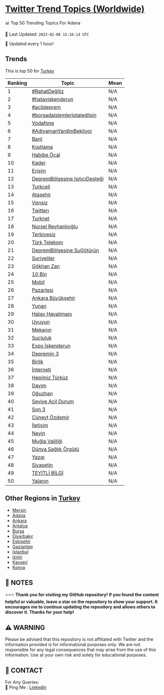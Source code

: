 [Twitter Trend Topics (Worldwide)](https://github.com/ErcinDedeoglu/Twitter-Trend-Topics)
==========


📊 Top 50 Trending Topics For Adana

📆 Last Updated: `2023-02-08 15:16:14 UTC`

🔧 Updated every 1 hour!


## Trends

This is top 50 for [Turkey](</Turkey>)

| Ranking | Topic | Mean |
| ------- | ------------ | ------------ |
| 1 | [#RahatDeğiliz](http://twitter.com/search?q=%23RahatDe%c4%9filiz) | N/A |
| 2 | [#hatayiskenderun](http://twitter.com/search?q=%23hatayiskenderun) | N/A |
| 3 | [#acildeprem](http://twitter.com/search?q=%23acildeprem) | N/A |
| 4 | [#borsadaislemleriptaledilsin](http://twitter.com/search?q=%23borsadaislemleriptaledilsin) | N/A |
| 5 | [Vodafone](http://twitter.com/search?q=Vodafone) | N/A |
| 6 | [#AdiyamanYardimBekliyor](http://twitter.com/search?q=%23AdiyamanYardimBekliyor) | N/A |
| 7 | [Bant](http://twitter.com/search?q=Bant) | N/A |
| 8 | [Kısıtlama](http://twitter.com/search?q=K%c4%b1s%c4%b1tlama) | N/A |
| 9 | [Habibe Öçal](http://twitter.com/search?q=Habibe+%c3%96%c3%a7al) | N/A |
| 10 | [Kader](http://twitter.com/search?q=Kader) | N/A |
| 11 | [Erişim](http://twitter.com/search?q=Eri%c5%9fim) | N/A |
| 12 | [DepremBölgesine IsıtıcıDesteği](http://twitter.com/search?q=DepremB%c3%b6lgesine+Is%c4%b1t%c4%b1c%c4%b1Deste%c4%9fi) | N/A |
| 13 | [Turkcell](http://twitter.com/search?q=Turkcell) | N/A |
| 14 | [Ataşehir](http://twitter.com/search?q=Ata%c5%9fehir) | N/A |
| 15 | [Vpnsiz](http://twitter.com/search?q=Vpnsiz) | N/A |
| 16 | [Twitterı](http://twitter.com/search?q=Twitter%c4%b1) | N/A |
| 17 | [Turknet](http://twitter.com/search?q=Turknet) | N/A |
| 18 | [Nursel Reyhanlıoğlu](http://twitter.com/search?q=Nursel+Reyhanl%c4%b1o%c4%9flu) | N/A |
| 19 | [Terbiyesiz](http://twitter.com/search?q=Terbiyesiz) | N/A |
| 20 | [Türk Telekom](http://twitter.com/search?q=T%c3%bcrk+Telekom) | N/A |
| 21 | [DepremBölgesine SuGötürün](http://twitter.com/search?q=DepremB%c3%b6lgesine+SuG%c3%b6t%c3%bcr%c3%bcn) | N/A |
| 22 | [Suriyeliler](http://twitter.com/search?q=Suriyeliler) | N/A |
| 23 | [Gökhan Zan](http://twitter.com/search?q=G%c3%b6khan+Zan) | N/A |
| 24 | [10 Bin](http://twitter.com/search?q=10+Bin) | N/A |
| 25 | [Mobil](http://twitter.com/search?q=Mobil) | N/A |
| 26 | [Pazartesi](http://twitter.com/search?q=Pazartesi) | N/A |
| 27 | [Ankara Büyükşehir](http://twitter.com/search?q=Ankara+B%c3%bcy%c3%bck%c5%9fehir) | N/A |
| 28 | [Yunan](http://twitter.com/search?q=Yunan) | N/A |
| 29 | [Hatay Havalimanı](http://twitter.com/search?q=Hatay+Havaliman%c4%b1) | N/A |
| 30 | [Uyuyun](http://twitter.com/search?q=Uyuyun) | N/A |
| 31 | [Mekanın](http://twitter.com/search?q=Mekan%c4%b1n) | N/A |
| 32 | [Suçluluk](http://twitter.com/search?q=Su%c3%a7luluk) | N/A |
| 33 | [Expo İskenderun](http://twitter.com/search?q=Expo+%c4%b0skenderun) | N/A |
| 34 | [Depremin 3](http://twitter.com/search?q=Depremin+3) | N/A |
| 35 | [Birlik](http://twitter.com/search?q=Birlik) | N/A |
| 36 | [İnterneti](http://twitter.com/search?q=%c4%b0nterneti) | N/A |
| 37 | [Hepimiz Türküz](http://twitter.com/search?q=Hepimiz+T%c3%bcrk%c3%bcz) | N/A |
| 38 | [Dayım](http://twitter.com/search?q=Day%c4%b1m) | N/A |
| 39 | [Oğuzhan](http://twitter.com/search?q=O%c4%9fuzhan) | N/A |
| 40 | [Seviye Acil Durum](http://twitter.com/search?q=Seviye+Acil+Durum) | N/A |
| 41 | [Son 3](http://twitter.com/search?q=Son+3) | N/A |
| 42 | [Cüneyt Özdemir](http://twitter.com/search?q=C%c3%bcneyt+%c3%96zdemir) | N/A |
| 43 | [İletişim](http://twitter.com/search?q=%c4%b0leti%c5%9fim) | N/A |
| 44 | [Neyin](http://twitter.com/search?q=Neyin) | N/A |
| 45 | [Muğla Valiliği](http://twitter.com/search?q=Mu%c4%9fla+Valili%c4%9fi) | N/A |
| 46 | [Dünya Sağlık Örgütü](http://twitter.com/search?q=D%c3%bcnya+Sa%c4%9fl%c4%b1k+%c3%96rg%c3%bct%c3%bc) | N/A |
| 47 | [Yazıp](http://twitter.com/search?q=Yaz%c4%b1p) | N/A |
| 48 | [Siyasetin](http://twitter.com/search?q=Siyasetin) | N/A |
| 49 | [TEYİTLİ BİLGİ](http://twitter.com/search?q=TEY%c4%b0TL%c4%b0+B%c4%b0LG%c4%b0) | N/A |
| 50 | [Yalanın](http://twitter.com/search?q=Yalan%c4%b1n) | N/A |



## Other Regions in [Turkey](</Turkey>)

* [Mersin](</Turkey/Mersin.md>)
* [Adana](</Turkey/Adana.md>)
* [Ankara](</Turkey/Ankara.md>)
* [Antalya](</Turkey/Antalya.md>)
* [Bursa](</Turkey/Bursa.md>)
* [Diyarbakır](</Turkey/Diyarbakır.md>)
* [Eskişehir](</Turkey/Eskişehir.md>)
* [Gaziantep](</Turkey/Gaziantep.md>)
* [Istanbul](</Turkey/Istanbul.md>)
* [Izmir](</Turkey/Izmir.md>)
* [Kayseri](</Turkey/Kayseri.md>)
* [Konya](</Turkey/Konya.md>)



## 📝 NOTES

⭐⭐⭐ **Thank you for visiting my GitHub repository! If you found the content helpful or valuable, leave a star on the repository to show your support. It encourages me to continue updating the repository and allows others to discover it. Thanks for your help!**


## ⚠️ WARNING

Please be advised that this repository is not affiliated with Twitter and the information provided is for informational purposes only. We are not responsible for any legal consequences that may arise from the use of this information. Use at your own risk and solely for educational purposes.


## 📨 CONTACT

 For Any Queries:  
            🏓 Ping Me : [LinkedIn](https://www.linkedin.com/in/ercindedeoglu/)
